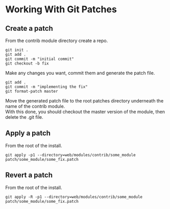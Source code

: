 # Working With Git Patches

## Create a patch
From the contrib module directory create a repo.
```
git init .
git add .
git commit -m "initial commit"
git checkout -b fix
```
Make any changes you want, commit them and generate the patch file.
```
git add .
git commit -m "implementing the fix"
git format-patch master
```
Move the generated patch file to the root patches directory underneath the name of the contrib module.  
With this done, you should checkout the master version of the module, then delete the .git file.

## Apply a patch
From the root of the install.
```
git apply -p1 --directory=web/modules/contrib/some_module patch/some_module/some_fix.patch
```

## Revert a patch
From the root of the install.
```
git apply -R -p1 --directory=web/modules/contrib/some_module patch/some_module/some_fix.patch
```
